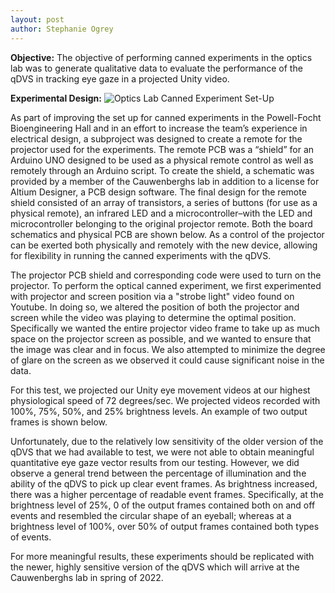 ```yaml
---
layout: post
author: Stephanie Ogrey
---
```


**Objective:**
The objective of performing canned experiments in the optics lab was to generate qualitative data to evaluate the performance of the qDVS in tracking eye gaze in a projected Unity video.

**Experimental Design:**
![Optics Lab Canned Experiment Set-Up](https://images/experimentsetup.png)

As part of improving the set up for canned experiments in the Powell-Focht Bioengineering Hall and in an effort to increase the team’s experience in electrical design, a subproject was designed to create a remote for the projector used for the experiments. The remote PCB was a “shield” for an Arduino UNO designed to be used as a physical remote control as well as remotely through an Arduino script. To create the shield, a schematic was provided by a member of the Cauwenberghs lab in addition to a license for Altium Designer, a PCB design software. The final design for the remote shield consisted of an array of transistors, a series of buttons (for use as a physical remote), an infrared LED and a microcontroller–with the LED and microcontroller belonging to the original projector remote. Both the board schematics and physical PCB are shown below. As a control of the projector can be exerted both physically and remotely with the new device, allowing for flexibility in running the canned experiments with the qDVS.

The projector PCB shield and corresponding code were used to turn on the projector. To perform the optical canned experiment, we first experimented with projector and screen position via a "strobe light" video found on Youtube. In doing so, we altered the position of both the projector and screen while the video was playing to determine the optimal position. Specifically we wanted the entire projector video frame to take up as much space on the projector screen as possible, and we wanted to ensure that the image was clear and in focus. We also attempted to minimize the degree of glare on the screen as we observed it could cause significant noise in the data.

For this test, we projected our Unity eye movement videos at our highest physiological speed of 72 degrees/sec. We projected videos recorded with 100%, 75%, 50%, and 25% brightness levels. An example of two output frames is shown below.

Unfortunately, due to the relatively low sensitivity of the older version of the qDVS that we had available to test, we were not able to obtain meaningful quantitative eye gaze vector results from our testing.  However, we did observe a general trend between the percentage of illumination and the ability of the qDVS to pick up clear event frames. As brightness increased, there was a higher percentage of readable event frames. Specifically, at the brightness level of 25%, 0 of the output frames contained both on and off events and resembled the circular shape of an eyeball; whereas at a brightness level of 100%, over 50% of output frames contained both types of events.

For more meaningful results, these experiments should be replicated with the newer, highly sensitive version of the qDVS which will arrive at the Cauwenberghs lab in spring of 2022.
